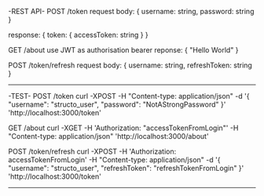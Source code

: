 -REST API-
POST /token
request body:
{
username: string,
password: string
}

response:
{
token: {
accessToken: string
}
}

GET /about
use JWT as authorisation bearer
reponse:
{
"Hello World"
}

POST /token/refresh
request body:
{
username: string,
refreshToken: string
}

---

-TEST-
POST /token
curl -XPOST -H "Content-type: application/json" -d '{
"username": "structo_user",
"password": "NotAStrongPassword"
}' 'http://localhost:3000/token'

GET /about
curl -XGET -H 'Authorization: "accessTokenFromLogin"' -H "Content-type: application/json" 'http://localhost:3000/about'

POST /token/refresh
curl -XPOST -H 'Authorization: accessTokenFromLogin' -H "Content-type: application/json" -d '{
"username": "structo_user",
"refreshToken": "refreshTokenFromLogin"
}' 'http://localhost:3000/token'

---
